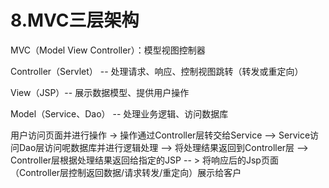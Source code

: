# 8.MVC三层架构

MVC（Model View Controller）：模型视图控制器

Controller（Servlet） -- 处理请求、响应、控制视图跳转（转发或重定向）

View（JSP）-- 展示数据模型、提供用户操作

Model（Service、Dao） -- 处理业务逻辑、访问数据库

用户访问页面并进行操作 -> 操作通过Controller层转交给Service --> Service访问Dao层访问呢数据库并进行逻辑处理 --> 将处理结果返回到Controller层 --> Controller层根据处理结果返回给指定的JSP -- > 将响应后的Jsp页面（Controller层控制返回数据/请求转发/重定向）展示给客户




